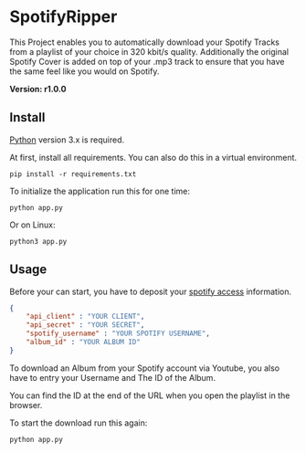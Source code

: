 # SpotifyRipper

This Project enables you to automatically download your Spotify Tracks from a playlist of your choice in 320 kbit/s quality. Additionally the original Spotify Cover is added on top of your .mp3 track to ensure that you have the same feel like you would on Spotify.

**Version: r1.0.0**


## Install

[Python](https://www.python.org/) version 3.x is required.

At first, install all requirements. You can also do this in a virtual environment.
```console
pip install -r requirements.txt
```

To initialize the application run this for one time:
```console
python app.py
```

Or on Linux:
```console
python3 app.py
```

## Usage

Before your can start, you have to deposit your [spotify access](https://developer.spotify.com/dashboard/applications) information.

```json
{
    "api_client" : "YOUR CLIENT",
    "api_secret" : "YOUR SECRET",
    "spotify_username" : "YOUR SPOTIFY USERNAME",
    "album_id" : "YOUR ALBUM ID"
}
```

To download an Album from your Spotify account via Youtube, you also have to entry your Username and The ID of the Album.

You can find the ID at the end of the URL when you open the playlist in the browser.

To start the download run this again:

```console
python app.py
```

